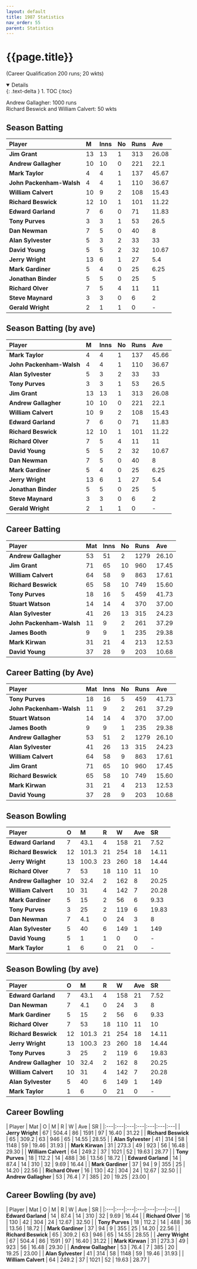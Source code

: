 ```yaml
---
layout: default
title: 1987 Statistics
nav_order: 55
parent: Statistics
---
```


# {{page.title}}

(Career Qualification 200 runs; 20 wkts)

<details open markdown="block">
  {: .text-delta }
1. TOC
{:toc}
</details>

Andrew Gallagher: 1000 runs<br />
Richard Beswick and William Calvert: 50 wkts

## Season Batting

| Player | M | Inns | No | Runs | Ave |
|:---|:---|:---|:---|:---|:---|
| **Jim Grant** | 13 | 13 | 1 | 313 | 26.08 |
| **Andrew Gallagher** | 10 | 10 | 0 | 221 | 22.1 |
| **Mark Taylor** | 4 | 4 | 1 | 137 | 45.67 |
| **John Packenham-Walsh** | 4 | 4 | 1 | 110 | 36.67 |
| **William Calvert** | 10 | 9 | 2 | 108 | 15.43 |
| **Richard Beswick** | 12 | 10 | 1 | 101 | 11.22 |
| **Edward Garland** | 7 | 6 | 0 | 71 | 11.83 |
| **Tony Purves** | 3 | 3 | 1 | 53 | 26.5 |
| **Dan Newman** | 7 | 5 | 0 | 40 | 8 |
| **Alan Sylvester** | 5 | 3 | 2 | 33 | 33 |
| **David Young** | 5 | 5 | 2 | 32 | 10.67 |
| **Jerry Wright** | 13 | 6 | 1 | 27 | 5.4 |
| **Mark Gardiner** | 5 | 4 | 0 | 25 | 6.25 |
| **Jonathan Binder** | 5 | 5 | 0 | 25 | 5 |
| **Richard Olver** | 7 | 5 | 4 | 11 | 11 |
| **Steve Maynard** | 3 | 3 | 0 | 6 | 2 |
| **Gerald Wright** | 2 | 1 | 1 | 0 | - |

## Season Batting (by ave)

| Player | M | Inns | No | Runs | Ave |
|:---|:---|:---|:---|:---|:---|
| **Mark Taylor** | 4 | 4 | 1 | 137 | 45.66 |
| **John Packenham-Walsh** | 4 | 4 | 1 | 110 | 36.67 |
| **Alan Sylvester** | 5 | 3 | 2 | 33 | 33 |
| **Tony Purves** | 3 | 3 | 1 | 53 | 26.5 |
| **Jim Grant** | 13 | 13 | 1 | 313 | 26.08 |
| **Andrew Gallagher** | 10 | 10 | 0 | 221 | 22.1 |
| **William Calvert** | 10 | 9 | 2 | 108 | 15.43 |
| **Edward Garland** | 7 | 6 | 0 | 71 | 11.83 |
| **Richard Beswick** | 12 | 10 | 1 | 101 | 11.22 |
| **Richard Olver** | 7 | 5 | 4 | 11 | 11 |
| **David Young** | 5 | 5 | 2 | 32 | 10.67 |
| **Dan Newman** | 7 | 5 | 0 | 40 | 8 |
| **Mark Gardiner** | 5 | 4 | 0 | 25 | 6.25 |
| **Jerry Wright** | 13 | 6 | 1 | 27 | 5.4 |
| **Jonathan Binder** | 5 | 5 | 0 | 25 | 5 |
| **Steve Maynard** | 3 | 3 | 0 | 6 | 2 |
| **Gerald Wright** | 2 | 1 | 1 | 0 | - |

## Career Batting

| Player | Mat | Inns | No | Runs | Ave |
|:---|:---|:---|:---|:---|:---|
| **Andrew Gallagher** | 53 | 51 | 2 | 1279 | 26.10 |
| **Jim Grant** | 71 | 65 | 10 | 960 | 17.45 |
| **William Calvert** | 64 | 58 | 9 | 863 | 17.61 |
| **Richard Beswick** | 65 | 58 | 10 | 749 | 15.60 |
| **Tony Purves** | 18 | 16 | 5 | 459 | 41.73 |
| **Stuart Watson** | 14 | 14 | 4 | 370 | 37.00 |
| **Alan Sylvester** | 41 | 26 | 13 | 315 | 24.23 |
| **John Packenham-Walsh** | 11 | 9 | 2 | 261 | 37.29 |
| **James Booth** | 9 | 9 | 1 | 235 | 29.38 |
| **Mark Kirwan** | 31 | 21 | 4 | 213 | 12.53 |
| **David Young** | 37 | 28 | 9 | 203 | 10.68 |

## Career Batting (by Ave)

| Player | Mat | Inns | No | Runs | Ave |
|:---|:---|:---|:---|:---|:---|
| **Tony Purves** | 18 | 16 | 5 | 459 | 41.73 |
| **John Packenham-Walsh** | 11 | 9 | 2 | 261 | 37.29 |
| **Stuart Watson** | 14 | 14 | 4 | 370 | 37.00 |
| **James Booth** | 9 | 9 | 1 | 235 | 29.38 |
| **Andrew Gallagher** | 53 | 51 | 2 | 1279 | 26.10 |
| **Alan Sylvester** | 41 | 26 | 13 | 315 | 24.23 |
| **William Calvert** | 64 | 58 | 9 | 863 | 17.61 |
| **Jim Grant** | 71 | 65 | 10 | 960 | 17.45 |
| **Richard Beswick** | 65 | 58 | 10 | 749 | 15.60 |
| **Mark Kirwan** | 31 | 21 | 4 | 213 | 12.53 |
| **David Young** | 37 | 28 | 9 | 203 | 10.68 |

## Season Bowling

| Player | O | M | R | W | Ave | SR |
|:---|:---|:---|:---|:---|:---|:---|
| **Edward Garland** | 7 | 43.1 | 4 | 158 | 21 | 7.52 | 12.31 |
| **Richard Beswick** | 12 | 101.3 | 21 | 254 | 18 | 14.11 | 33.76 |
| **Jerry Wright** | 13 | 100.3 | 23 | 260 | 18 | 14.44 | 33.43 |
| **Richard Olver** | 7 | 53 | 18 | 110 | 11 | 10 | 28.90 |
| **Andrew Gallagher** | 10 | 32.4 | 2 | 162 | 8 | 20.25 | 24.3 |
| **William Calvert** | 10 | 31 | 4 | 142 | 7 | 20.28 | 26.57 |
| **Mark Gardiner** | 5 | 15 | 2 | 56 | 6 | 9.33 | 15 |
| **Tony Purves** | 3 | 25 | 2 | 119 | 6 | 19.83 | 25 |
| **Dan Newman** | 7 | 4.1 | 0 | 24 | 3 | 8 | 8.2 |
| **Alan Sylvester** | 5 | 40 | 6 | 149 | 1 | 149 | 240 |
| **David Young** | 5 | 1 | 1 | 0 | 0 | - | - |
| **Mark Taylor** | 1 | 6 | 0 | 21 | 0 | - | - |

## Season Bowling (by ave)

| Player | O | M | R | W | Ave | SR |
|:---|:---|:---|:---|:---|:---|:---|
| **Edward Garland** | 7 | 43.1 | 4 | 158 | 21 | 7.52 | 12.31 |
| **Dan Newman** | 7 | 4.1 | 0 | 24 | 3 | 8 | 8.2 |
| **Mark Gardiner** | 5 | 15 | 2 | 56 | 6 | 9.33 | 15 |
| **Richard Olver** | 7 | 53 | 18 | 110 | 11 | 10 | 28.90 |
| **Richard Beswick** | 12 | 101.3 | 21 | 254 | 18 | 14.11 | 33.77 |
| **Jerry Wright** | 13 | 100.3 | 23 | 260 | 18 | 14.44 | 33.43 |
| **Tony Purves** | 3 | 25 | 2 | 119 | 6 | 19.83 | 25 |
| **Andrew Gallagher** | 10 | 32.4 | 2 | 162 | 8 | 20.25 | 24.3 |
| **William Calvert** | 10 | 31 | 4 | 142 | 7 | 20.28 | 26.57 |
| **Alan Sylvester** | 5 | 40 | 6 | 149 | 1 | 149 | 240 |
| **Mark Taylor** | 1 | 6 | 0 | 21 | 0 | - | - |

## Career Bowling

| Player | Mat | O | M | R | W | Ave | SR |
|:---|:---|:---|:---|:---|:---|:---| 
| **Jerry Wright** | 67 | 504.4 | 86 | 1591 | 97 | 16.40 | 31.22 |
| **Richard Beswick** | 65 | 309.2 | 63 | 946 | 65 | 14.55 | 28.55 |
| **Alan Sylvester** | 41 | 314 | 58 | 1148 | 59 | 19.46 | 31.93 |
| **Mark Kirwan** | 31 | 273.3 | 49 | 923 | 56 | 16.48 | 29.30 |
| **William Calvert** | 64 | 249.2 | 37 | 1021 | 52 | 19.63 | 28.77 |
| **Tony Purves** | 18 | 112.2 | 14 | 488 | 36 | 13.56 | 18.72 |
| **Edward Garland** | 14 | 87.4 | 14 | 310 | 32 | 9.69 | 16.44 |
| **Mark Gardiner** | 37 | 94 | 9 | 355 | 25 | 14.20 | 22.56 |
| **Richard Olver** | 16 | 130 | 42 | 304 | 24 | 12.67 | 32.50 |
| **Andrew Gallagher** | 53 | 76.4 | 7 | 385 | 20 | 19.25 | 23.00 |

## Career Bowling (by ave)

| Player | Mat | O | M | R | W | Ave | SR |
|:---|:---|:---|:---|:---|:---|:---| 
| **Edward Garland** | 14 | 87.4 | 14 | 310 | 32 | 9.69 | 16.44 |
| **Richard Olver** | 16 | 130 | 42 | 304 | 24 | 12.67 | 32.50 |
| **Tony Purves** | 18 | 112.2 | 14 | 488 | 36 | 13.56 | 18.72 |
| **Mark Gardiner** | 37 | 94 | 9 | 355 | 25 | 14.20 | 22.56 |
| **Richard Beswick** | 65 | 309.2 | 63 | 946 | 65 | 14.55 | 28.55 |
| **Jerry Wright** | 67 | 504.4 | 86 | 1591 | 97 | 16.40 | 31.22 |
| **Mark Kirwan** | 31 | 273.3 | 49 | 923 | 56 | 16.48 | 29.30 |
| **Andrew Gallagher** | 53 | 76.4 | 7 | 385 | 20 | 19.25 | 23.00 |
| **Alan Sylvester** | 41 | 314 | 58 | 1148 | 59 | 19.46 | 31.93 |
| **William Calvert** | 64 | 249.2 | 37 | 1021 | 52 | 19.63 | 28.77 |
